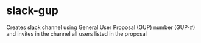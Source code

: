 # slack-gup
Creates slack channel using General User Proposal (GUP) number (GUP-#) and invites in the channel all users listed in the proposal
